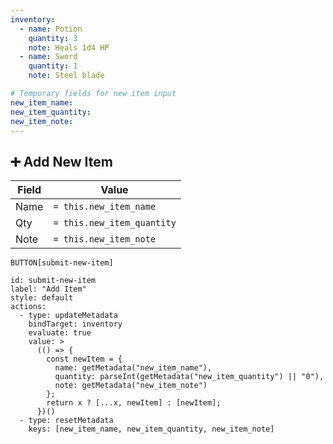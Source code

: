 ```yaml
---
inventory:
  - name: Potion
    quantity: 3
    note: Heals 1d4 HP
  - name: Sword
    quantity: 1
    note: Steel blade

# Temporary fields for new item input
new_item_name: 
new_item_quantity: 
new_item_note: 
---
```


## ➕ Add New Item

| Field   | Value |
|--------|-------|
| Name   | `= this.new_item_name` |
| Qty    | `= this.new_item_quantity` |
| Note   | `= this.new_item_note` |

```meta-bind
BUTTON[submit-new-item]
```

```meta-bind-button
id: submit-new-item
label: "Add Item"
style: default
actions:
  - type: updateMetadata
    bindTarget: inventory
    evaluate: true
    value: >
      (() => {
        const newItem = {
          name: getMetadata("new_item_name"),
          quantity: parseInt(getMetadata("new_item_quantity") || "0"),
          note: getMetadata("new_item_note")
        };
        return x ? [...x, newItem] : [newItem];
      })()
  - type: resetMetadata
    keys: [new_item_name, new_item_quantity, new_item_note]
```
